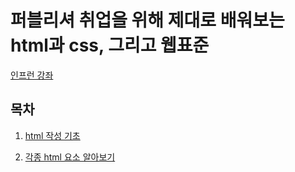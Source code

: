 # 퍼블리셔 취업을 위해 제대로 배워보는 html과 css, 그리고 웹표준
[인프런 강좌](https://www.inflearn.com/course/html-css-webazit)

## 목차

1. [html 작성 기초](./1.section/section1.md)

2. [각종 html 요소 알아보기](./2.section/section2.md)
